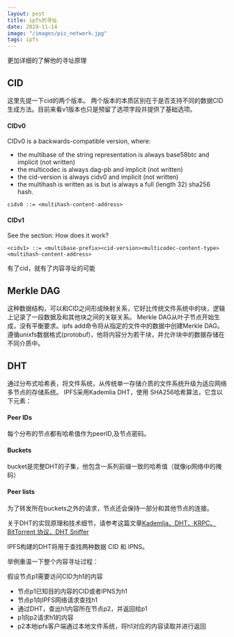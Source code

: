 ```yaml
---
layout: post
title: ipfs的寻址
date: 2019-11-14
image: "/images/pic_network.jpg"
tags: ipfs
---
```


更加详细的了解他的寻址原理

## CID
这里先提一下cid的两个版本。
两个版本的本质区别在于是否支持不同的数据CID生成方法。目前来看v1版本也只是预留了选项字段并提供了基础选项。
#### CIDv0
CIDv0 is a backwards-compatible version, where:

- the multibase of the string representation is always base58btc and implicit (not written)
- the multicodec is always dag-pb and implicit (not written)
- the cid-version is always cidv0 and implicit (not written)
- the multihash is written as is but is always a full (length 32) sha256 hash.

`cidv0 ::= <multihash-content-address>`

#### CIDv1
See the section: How does it work?

`<cidv1> ::= <multibase-prefix><cid-version><multicodec-content-type><multihash-content-address>`

有了cid，就有了内容寻址的可能


## Merkle DAG
这种数据结构，可以和CID之间形成映射关系，它好比传统文件系统中的块，逻辑上记录了一段数据及和其他块之间的关联关系。
Merkle DAG从叶子节点开始生成，没有平衡要求。ipfs add命令将从指定的文件中的数据中创建Merkle DAG。遵循unixfs数据格式(protobuf)，他将内容分为若干块，并允许块中的数据存储在不同介质中。

## DHT
通过分布式哈希表，将文件系统，从传统单一存储介质的文件系统升级为适应网络多节点的存储系统。
IPFS采用Kademlia DHT，使用 SHA256哈希算法，它含以下元素：
#### Peer IDs
每个分布的节点都有哈希值作为peerID,及节点密码。
#### Buckets
bucket是完整DHT的子集，他包含一系列前缀一致的哈希值（就像ip网络中的掩码）
#### Peer lists
为了转发所在buckets之外的请求，节点还会保持一部分和其他节点的连接。

关于DHT的实现原理和技术细节，请参考这篇文章[Kademlia、DHT、KRPC、BitTorrent 协议、DHT Sniffer](https://www.cnblogs.com/LittleHann/p/6180296.html)

IPFS构建的DHT将用于查找两种数据 CID 和 IPNS。


举例重温一下整个内容寻址过程：

假设节点p1需要访问CID为h1的内容
- 节点p1已知目的内容的CID或者IPNS为h1
- 节点p1向IPFS网络请求查找h1
- 通过DHT，查出h1内容所在节点p2，并返回给p1
- p1向p2请求h1的内容
- p2本地ipfs客户端通过本地文件系统，将h1对应的内容读取并进行返回
